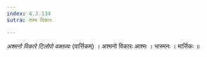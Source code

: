 ```yaml
---
index: 4.3.134
sutra: तस्य विकारः

---
```

_अश्मनो विकारे टिलोपो वक्तव्यः_ (वार्त्तिकम्) । अश्मनो विकारः आश्मः । भास्मनः । मार्त्तिकः ॥